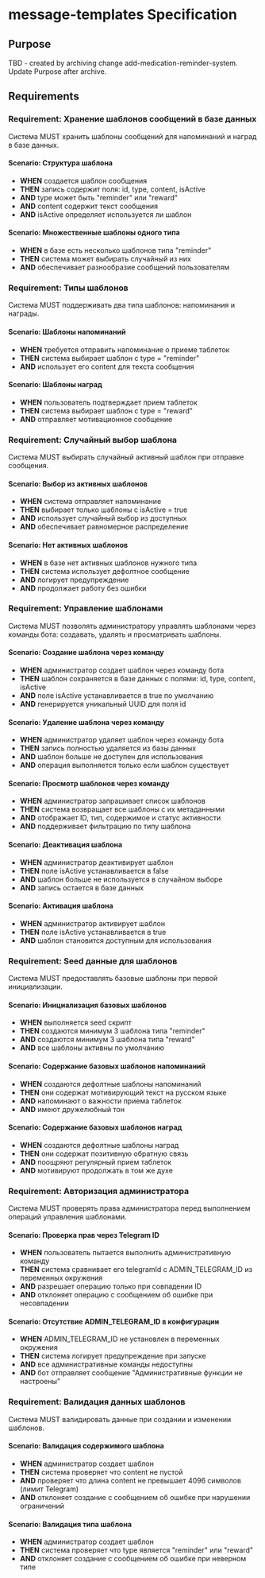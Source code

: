 # message-templates Specification

## Purpose
TBD - created by archiving change add-medication-reminder-system. Update Purpose after archive.
## Requirements
### Requirement: Хранение шаблонов сообщений в базе данных
Система MUST хранить шаблоны сообщений для напоминаний и наград в базе данных.

#### Scenario: Структура шаблона
- **WHEN** создается шаблон сообщения
- **THEN** запись содержит поля: id, type, content, isActive
- **AND** type может быть "reminder" или "reward"
- **AND** content содержит текст сообщения
- **AND** isActive определяет используется ли шаблон

#### Scenario: Множественные шаблоны одного типа
- **WHEN** в базе есть несколько шаблонов типа "reminder"
- **THEN** система может выбирать случайный из них
- **AND** обеспечивает разнообразие сообщений пользователям

### Requirement: Типы шаблонов
Система MUST поддерживать два типа шаблонов: напоминания и награды.

#### Scenario: Шаблоны напоминаний
- **WHEN** требуется отправить напоминание о приеме таблеток
- **THEN** система выбирает шаблон с type = "reminder"
- **AND** использует его content для текста сообщения

#### Scenario: Шаблоны наград
- **WHEN** пользователь подтверждает прием таблеток
- **THEN** система выбирает шаблон с type = "reward"
- **AND** отправляет мотивационное сообщение

### Requirement: Случайный выбор шаблона
Система MUST выбирать случайный активный шаблон при отправке сообщения.

#### Scenario: Выбор из активных шаблонов
- **WHEN** система отправляет напоминание
- **THEN** выбирает только шаблоны с isActive = true
- **AND** использует случайный выбор из доступных
- **AND** обеспечивает равномерное распределение

#### Scenario: Нет активных шаблонов
- **WHEN** в базе нет активных шаблонов нужного типа
- **THEN** система использует дефолтное сообщение
- **AND** логирует предупреждение
- **AND** продолжает работу без ошибки

### Requirement: Управление шаблонами
Система MUST позволять администратору управлять шаблонами через команды бота: создавать, удалять и просматривать шаблоны.

#### Scenario: Создание шаблона через команду
- **WHEN** администратор создает шаблон через команду бота
- **THEN** шаблон сохраняется в базе данных с полями: id, type, content, isActive
- **AND** поле isActive устанавливается в true по умолчанию
- **AND** генерируется уникальный UUID для поля id

#### Scenario: Удаление шаблона через команду
- **WHEN** администратор удаляет шаблон через команду бота
- **THEN** запись полностью удаляется из базы данных
- **AND** шаблон больше не доступен для использования
- **AND** операция выполняется только если шаблон существует

#### Scenario: Просмотр шаблонов через команду
- **WHEN** администратор запрашивает список шаблонов
- **THEN** система возвращает все шаблоны с их метаданными
- **AND** отображает ID, тип, содержимое и статус активности
- **AND** поддерживает фильтрацию по типу шаблона

#### Scenario: Деактивация шаблона
- **WHEN** администратор деактивирует шаблон
- **THEN** поле isActive устанавливается в false
- **AND** шаблон больше не используется в случайном выборе
- **AND** запись остается в базе данных

#### Scenario: Активация шаблона
- **WHEN** администратор активирует шаблон
- **THEN** поле isActive устанавливается в true
- **AND** шаблон становится доступным для использования

### Requirement: Seed данные для шаблонов
Система MUST предоставлять базовые шаблоны при первой инициализации.

#### Scenario: Инициализация базовых шаблонов
- **WHEN** выполняется seed скрипт
- **THEN** создаются минимум 3 шаблона типа "reminder"
- **AND** создаются минимум 3 шаблона типа "reward"
- **AND** все шаблоны активны по умолчанию

#### Scenario: Содержание базовых шаблонов напоминаний
- **WHEN** создаются дефолтные шаблоны напоминаний
- **THEN** они содержат мотивирующий текст на русском языке
- **AND** напоминают о важности приема таблеток
- **AND** имеют дружелюбный тон

#### Scenario: Содержание базовых шаблонов наград
- **WHEN** создаются дефолтные шаблоны наград
- **THEN** они содержат позитивную обратную связь
- **AND** поощряют регулярный прием таблеток
- **AND** мотивируют продолжать в том же духе

### Requirement: Авторизация администратора
Система MUST проверять права администратора перед выполнением операций управления шаблонами.

#### Scenario: Проверка прав через Telegram ID
- **WHEN** пользователь пытается выполнить административную команду
- **THEN** система сравнивает его telegramId с ADMIN_TELEGRAM_ID из переменных окружения
- **AND** разрешает операцию только при совпадении ID
- **AND** отклоняет операцию с сообщением об ошибке при несовпадении

#### Scenario: Отсутствие ADMIN_TELEGRAM_ID в конфигурации
- **WHEN** ADMIN_TELEGRAM_ID не установлен в переменных окружения
- **THEN** система логирует предупреждение при запуске
- **AND** все административные команды недоступны
- **AND** бот отправляет сообщение "Административные функции не настроены"

### Requirement: Валидация данных шаблонов
Система MUST валидировать данные при создании и изменении шаблонов.

#### Scenario: Валидация содержимого шаблона
- **WHEN** администратор создает шаблон
- **THEN** система проверяет что content не пустой
- **AND** проверяет что длина content не превышает 4096 символов (лимит Telegram)
- **AND** отклоняет создание с сообщением об ошибке при нарушении ограничений

#### Scenario: Валидация типа шаблона
- **WHEN** администратор создает шаблон
- **THEN** система проверяет что type является "reminder" или "reward"
- **AND** отклоняет создание с сообщением об ошибке при неверном типе


